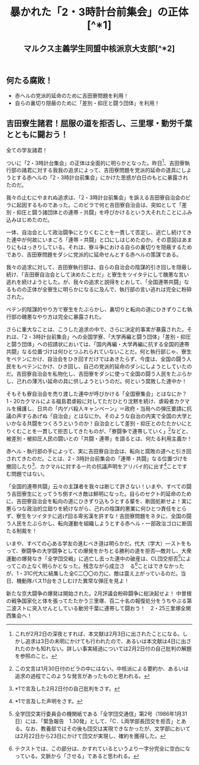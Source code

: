 <header>
<h1 class='title'>暴かれた「2・3時計台前集会」の正体[^*1]</h1>
<h2 class='author'>マルクス主義学生同盟中核派京大支部[^*2]</h2>
</header>


## 何たる腐敗！
* 赤ヘルの党派的延命のために吉田寮問題を利用！
* 自らの裏切り隠蔽のために「差別・抑圧と闘う団体」を利用！


## 吉田寮生諸君！屈服の道を拒否し、三里塚・動労千葉とともに闘おう！

全ての学友諸君！

ついに「2・3時計台集会」の正体は全面的に明らかとなった。昨日[^*3]、吉田寮執行部の諸君に対する我我の追求によって、吉田寮問題を党派的延命の道具にしようとする赤ヘルの「2・3時計台前集会」にかけた思惑が白日のもとに暴露されたのだ。

我々の止むにやまれぬ追求は、「2・3時計台前集会」を訴える吉田寮自治会のビラに起因するものであった。このビラで何と吉田寮自治会は、突如として「差別・抑圧と闘う諸団体との連帯・共闘」を呼びかけるという大それたことにふみ込みはじめたのだ。

一体、自治会として政治闘争にとりくむことを一貫して否定し、逃亡し続けてきた連中が何故にいまごろ「連帯・共闘」と口にしはじめたのか。その意図はあまりにもはっきりしている。それは、寮斗争における自らの裏切りを隠蔽するためであり、吉田寮問題をダシに党派的に延命せんとする赤ヘルの策謀である。

我々の追求に対して、吉田寮執行部は、自らの自治会の陰謀的引き回しを隠蔽し続け、「吉田寮自治会として決めたことだ」と寮生をツイタテにして醜悪な言い逃れを続けようとした。が、我々の追求と説得をとおして、「全国連帯共闘」なるものの正体が全寮生に明らかになるに及んで、執行部の言い逃れは完全に粉砕された。

ペテン的陰謀的やり方で寮生をたぶらかし、裏切りと転向の道にひきずりこむ執行部の醜悪なやり方は完全に暴露された。

さらに重大なことは、こうした追求の中で、さらに決定的事実が暴露された。それは、「2・3時計台前集会」への全国学寮、「大学再編と闘う団体」「差別・抑圧と闘う団体」への招請状においては、「国内再編・大学再編に抗する全国的連帯共闘」なる位置づけは何ひとつふれられていないことだ。何と執行部じゃ、寮生をペテンにかけ、自治会をひき回すだけではあきたらず、今度は、全国の闘う人民をもペテンにかけ、ひき回し、自己の党派的延命のダシにしようとしていたのだ。吉田寮自治会を私物化し、吉田寮をダシに使って全国の闘う人民をたぶらかし、己れの薄汚い延命の具に供しようというのだ。何という腐敗した連中か！

そもそも寮自治会を売り渡した連中が呼びかける「全国寮集会」とはなにか？　1・20カクマルによる福島君虐殺に対してただひとり沈黙を続け、虐殺者カクマルを擁護し、日共の「内ゲバ殺人キャンペーン」＝政府・当局への弾圧要請に抗議の声すらあげぬ「自治会」とはなにか。そのような自治の内実で全国の大学といかなる共闘をつくろうというのか！自治会として差別・抑圧とのたたかいにとりくむことを一貫して拒否してきたものが、「寮闘争で連帯していく」[^*4]などと、被差別・被抑圧人民の闘いとの「共闘・連帯」を語るとは、何たる利用主義か！

赤ヘル・執行部の手によって、実に吉田寮自治会は、転向と腐敗の道へと引き回されてきたのだ。ことは、2・3時計台前集会の「連帯・共闘」なる位置づけを撤回したり[^*5]、カクマルに対する一片の抗議声明をアリバイ的に出す[^*6]ことですむ問題ではない。

「全国的連帯共闘」云々の主謀者を我々は断じて許さない！いまや、すべての闘う吉田寮生にとってうち倒すべき敵は鮮明になった。自らのセクト的延命のために、吉田寮自治会を転向の道にひきずり込もうとする輩を、断固処断せよ！実に悪らつな政治的立廻りを続けながら、己れの陰謀的悪業に何ひとつ責任をとらず、寮生をツイタテに逃げ回る卑劣漢を許すな！吉田寮問題をネタに、全国の闘う人民をたぶらかし、転向運動を組織しようとする赤ヘル・一部政治ゴロに断固たる制裁を！

いまや、すべての心ある学友の進むべき道は明らかだ。代大（学大）―ストをもって、寮闘争の大学闘争としての爆発をかちとる勝利の道を拒否―敵対し、大衆運動の爆発なき「全学団交戦」に逃亡し去った連中の破産は、CL団交拒否[^*7]によってこの上なく明らかとなった。残念ながら成立さ　る[^*8]ことはできなかったが、1・31C代大に結集した全C二〇〇の力に、敵は震え上がっているのだ。当日、機動隊バス11台をさしむけた異常な弾圧を見よ！

新たな京大闘争の爆発は開始された。2月評議会粉砕闘争に総決起せよ！
中曽根の戦争国家化と体を張ってたたかう三里塚、百二十名の報復処分をうちやぶる第二波ストに突入せんとしている動労千葉に連帯して闘おう！　2・25三里塚全関西集会へ！


[^*1]:1986年2月3日ないし4日に出されたと思われるビラ。吉田寮自治会は1986年1月30日付で「2☆3正午ヨリ「在寮期限」粉砕！新自治寮獲得！時計台前大集会へ集まろうっ」（本資料集に収録）というビラを出した。このビラの中のある部分が中核派の追求するところとなり、結局、吉田寮自治会は2月2日付で自己批判（本資料集に収録）を行った。それでも不十分であるとして更なる追求が行われ、吉田寮自治会は2月3日付で声明「熊野寮生福島君虐殺糾弾」（本資料集に収録）を出した。しかしそれでも不十分であるとして出されたと思われるのが本文献である。

[^*2]:原資料には単に「中核派」とあるが、内容より、革命的共産主義者同盟全国委員会ないしマルクス主義学生同盟中核派の本部レベルの文責ではなく、京大レベルの文責であると編集部の責任において判断した。

[^*3]:これが2月2日の深夜とすれば、本文献は2月3日に出されたことになる。しかし追求は3日の未明にかけても行われたので、あるいは本文献は4日に出されたのかも知れない。詳しい事実経過については2月2日付の自己批判の解題を参照のこと。

[^*4]:この文言は1月30日付のビラの中にはない。中核派による要約か、あるいは追求の過程でこのような発言があったものと思われる。

[^*5]:*1で言及した2月2日付の自己批判をさす。

[^*6]:*1で言及した声明をさす。

[^*7]:全学団交実行委員会の機関紙である「全学団交通信」第2号（1986年1月31日）には、「緊急報告　1.30発」として、「C．L両学部長団交を拒否」とある。なお、教養部ではその後も団交は実現できなかったが、文学部においては2月22日から23日にかけて団交が実現し、確約を獲得した。

[^*8]:テクストでは、この部分は、かすれているというより一字分完全に空白になっている。文脈から「させる」であると思われる。
